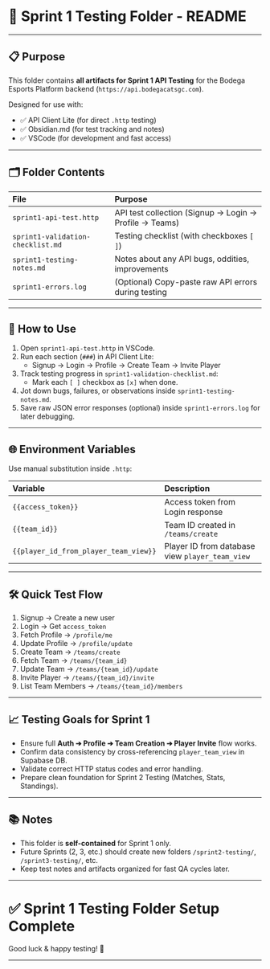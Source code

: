 # 📂 Sprint 1 Testing Folder - README

---

## 📋 Purpose

This folder contains **all artifacts for Sprint 1 API Testing** for the Bodega Esports Platform backend (`https://api.bodegacatsgc.com`).

Designed for use with:
- ✅ API Client Lite (for direct `.http` testing)
- ✅ Obsidian.md (for test tracking and notes)
- ✅ VSCode (for development and fast access)

---

## 🗂 Folder Contents

| File | Purpose |
|:---|:---|
| `sprint1-api-test.http` | API test collection (Signup → Login → Profile → Teams) |
| `sprint1-validation-checklist.md` | Testing checklist (with checkboxes `[ ]`) |
| `sprint1-testing-notes.md` | Notes about any API bugs, oddities, improvements |
| `sprint1-errors.log` | (Optional) Copy-paste raw API errors during testing |

---

## 🧪 How to Use

1. Open `sprint1-api-test.http` in VSCode.
2. Run each section (`###`) in API Client Lite:
   - Signup → Login → Profile → Create Team → Invite Player
3. Track testing progress in `sprint1-validation-checklist.md`:
   - Mark each `[ ]` checkbox as `[x]` when done.
4. Jot down bugs, failures, or observations inside `sprint1-testing-notes.md`.
5. Save raw JSON error responses (optional) inside `sprint1-errors.log` for later debugging.

---

## 🌐 Environment Variables

Use manual substitution inside `.http`:

| Variable | Description |
|:---|:---|
| `{{access_token}}` | Access token from Login response |
| `{{team_id}}` | Team ID created in `/teams/create` |
| `{{player_id_from_player_team_view}}` | Player ID from database view `player_team_view` |

---

## 🛠 Quick Test Flow

1. Signup → Create a new user
2. Login → Get `access_token`
3. Fetch Profile → `/profile/me`
4. Update Profile → `/profile/update`
5. Create Team → `/teams/create`
6. Fetch Team → `/teams/{team_id}`
7. Update Team → `/teams/{team_id}/update`
8. Invite Player → `/teams/{team_id}/invite`
9. List Team Members → `/teams/{team_id}/members`

---

## 📈 Testing Goals for Sprint 1

- Ensure full **Auth ➔ Profile ➔ Team Creation ➔ Player Invite** flow works.
- Confirm data consistency by cross-referencing `player_team_view` in Supabase DB.
- Validate correct HTTP status codes and error handling.
- Prepare clean foundation for Sprint 2 Testing (Matches, Stats, Standings).

---

## 📚 Notes

- This folder is **self-contained** for Sprint 1 only.
- Future Sprints (2, 3, etc.) should create new folders `/sprint2-testing/`, `/sprint3-testing/`, etc.
- Keep test notes and artifacts organized for fast QA cycles later.

---

# ✅ Sprint 1 Testing Folder Setup Complete

Good luck & happy testing! 🚀

---
